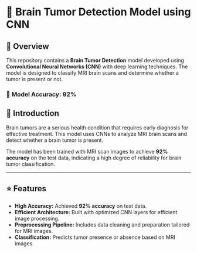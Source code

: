 # 🧠 Brain Tumor Detection Model using CNN

## 📌 Overview
This repository contains a **Brain Tumor Detection** model developed using **Convolutional Neural Networks (CNN)** with deep learning techniques. The model is designed to classify MRI brain scans and determine whether a tumor is present or not.

### 🚀 **Model Accuracy:** 92%

## 📝 Introduction

Brain tumors are a serious health condition that requires early diagnosis for effective treatment. This model uses CNNs to analyze MRI brain scans and detect whether a brain tumor is present.

The model has been trained with MRI scan images to achieve **92% accuracy** on the test data, indicating a high degree of reliability for brain tumor classification.

---

## ⭐ Features

- **High Accuracy:** Achieved **92% accuracy** on test data.
- **Efficient Architecture:** Built with optimized CNN layers for efficient image processing.
- **Preprocessing Pipeline:** Includes data cleaning and preparation tailored for MRI images.
- **Classification:** Predicts tumor presence or absence based on MRI images.
